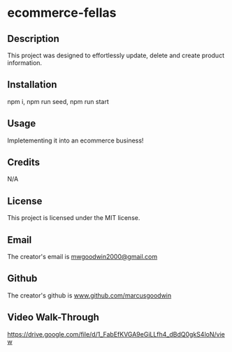 # ecommerce-fellas

## Description
This project was designed to effortlessly update, delete and create product information.

## Installation
npm i, npm run seed, npm run start

## Usage
Impletementing it into an ecommerce business!

## Credits
N/A

## License
This project is licensed under the MIT license.

## Email
The creator's email is mwgoodwin2000@gmail.com

## Github
The creator's github is www.github.com/marcusgoodwin

## Video Walk-Through
https://drive.google.com/file/d/1_FabEfKVGA9eGiLLfh4_dBdQ0gkS4loN/view
